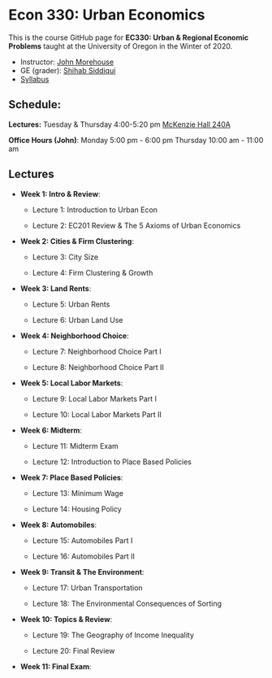 # Econ 330: Urban Economics

This is the course GitHub page for __EC330: Urban & Regional Economic Problems__ taught at the University of Oregon in the Winter of 2020. 

- Instructor: [John Morehouse](https://www.johnmmorehouse.com/)
- GE (grader): [Shihab Siddiqui](https://economics.uoregon.edu/profile/smshihab/)
- [Syllabus](https://rawcdn.githack.com/johnmorehouse/EC330_UrbanEcon/044c04bcbac3663498707241157cc855d7707b24/Syllabus/syllabus.pdf)

## Schedule:

__Lectures:__ Tuesday & Thursday 4:00-5:20 pm [McKenzie Hall 240A](https://map.uoregon.edu/c721c7d95)

__Office Hours (John)__: Monday 5:00 pm - 6:00 pm Thursday 10:00 am - 11:00 am 


## Lectures

- __Week 1: Intro & Review__:

  - Lecture 1: Introduction to Urban Econ
  
  - Lecture 2: EC201 Review & The 5 Axioms of Urban Economics
  
- __Week 2: Cities & Firm Clustering__:

  - Lecture 3: City Size
  
  - Lecture 4: Firm Clustering & Growth
  
- __Week 3: Land Rents__:

  - Lecture 5: Urban Rents
  
  - Lecture 6: Urban Land Use
  

- __Week 4: Neighborhood Choice__:

  - Lecture 7: Neighborhood Choice Part I
  
  - Lecture 8: Neighborhood Choice Part II



- __Week 5: Local Labor Markets__:

  - Lecture 9: Local Labor Markets Part I
  
  - Lecture 10: Local Labor Markets Part II
  

- __Week 6: Midterm__:

  - Lecture 11: Midterm Exam
  
  - Lecture 12: Introduction to Place Based Policies
  

- __Week 7: Place Based Policies__:

  - Lecture 13: Minimum Wage
  
  - Lecture 14: Housing Policy
  
- __Week 8: Automobiles__:

  - Lecture 15: Automobiles Part I
  
  - Lecture 16: Automobiles Part II
  
- __Week 9: Transit & The Environment__:
 
  - Lecture 17: Urban Transportation
  
  - Lecture 18: The Environmental Consequences of Sorting
  
- __Week 10: Topics & Review__:

  - Lecture 19: The Geography of Income Inequality
  
  - Lecture 20: Final Review
  

  
- __Week 11: Final Exam__:

  

  
